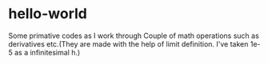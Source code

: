 # hello-world
Some primative codes as I work through
Couple of math operations such as derivatives etc.(They are made with the help of limit definition. I've taken 1e-5 as a infinitesimal h.) 
